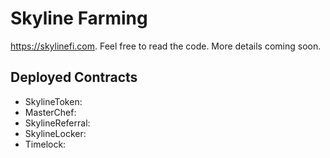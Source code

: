 # Skyline Farming

https://skylinefi.com. Feel free to read the code. More details coming soon.

## Deployed Contracts

- SkylineToken: 
- MasterChef:
- SkylineReferral:
- SkylineLocker:
- Timelock:
